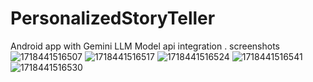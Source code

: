 # PersonalizedStoryTeller
Android app with Gemini LLM Model api integration .
screenshots![1718441516507](https://github.com/poojadurge26/PersonalizedStoryTeller/assets/42688025/b07212fc-3302-4774-93fa-31abeee263fc)
![1718441516517](https://github.com/poojadurge26/PersonalizedStoryTeller/assets/42688025/3ef7bc53-16a7-4736-a7df-e0158d192cf5)
![1718441516524](https://github.com/poojadurge26/PersonalizedStoryTeller/assets/42688025/4506d33b-5e60-436f-a646-7e8ae86be92d)
![1718441516541](https://github.com/poojadurge26/PersonalizedStoryTeller/assets/42688025/2a6159bd-e549-44c1-b2f4-af076635f566)
![1718441516530](https://github.com/poojadurge26/PersonalizedStoryTeller/assets/42688025/dfb70de3-6fa6-4e9a-b692-c3fe5c0884c0)
